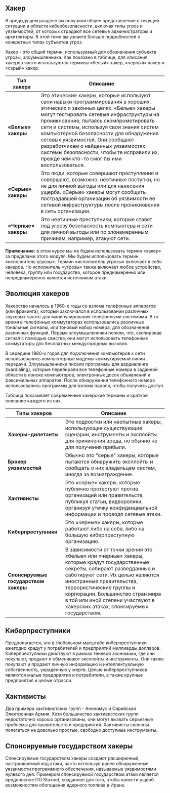 <!-- 3.2.1 -->
## Хакер
В предыдущем разделе вы получили общее представление о текущей ситуации в области кибербезопасности, включая типы угроз и уязвимостей, от которых страдают все сетевые администраторы и архитекторы. В этой теме вы узнаете больше подробностей о конкретных типах субъектов угроз.

Хакер - это общий термин, используемый для обозначения субъекта угрозы, злоумышленника. Как показано в таблице, для описания хакеров часто используются термины «белый» хакер, «черный» хакер и «серый» хакер.

**Тип хакера** | **Описание**
-------------------|--------------
**«Белые» хакеры** | Это этические хакеры, которые используют свои навыки программирования в хороших, этических и законных целях. «Белые» хакеры могут тестировать сетевые инфраструктуры на проникновение, пытаясь скомпрометировать сети и системы, используя свои знания систем компьютерной безопасности для обнаружения сетевых уязвимостей. Они сообщают разработчикам о найденных уязвимостях системы безопасности, чтобы те исправили их, прежде чем кто-то смог бы ими воспользоваться.
**«Серые» хакеры** | Это люди, которые совершают преступления и совершают, возможно, неэтичные поступки, но не для личной выгоды или для нанесения ущерба. «Серые» хакеры могут сообщить пострадавшей организации об уязвимости ее сетевой инфраструктуры после проникновения в сеть организации.
**«Черные» хакеры** | Это неэтичные преступники, которые ставят под угрозу безопасность компьютера и сети для личной выгоды или по злонамеренным причинам, например, атакуют сети.

**Примечание:** в этом курсе мы не будем использовать термин «хакер» за пределами этого модуля. Мы будем использовать термин «исполнитель угрозы». Термин «исполнитель угрозы» включает в себя хакеров. Но исполнитель «угрозы» также включает любое устройство, человека, группу или государство, которое преднамеренно или непреднамеренно является источником атаки.

<!-- 3.2.2 -->
## Эволюция хакеров
Хакерство началось в 1960-е годы со взлома телефонных аппаратов (или фрикинга), который заключался в использовании различных звуковых частот для манипулирования телефонными системами. В то время в телефонных коммутаторах использовались различные тональные сигналы, или тоновый набор номера, для обозначения различных функций. Первые злоумышленники поняли, что, скопировав сигнал с помощью свистка, они могут использовать телефонные коммутаторы для бесплатных междугородных вызовов.

В середине 1980-х годов для подключения компьютеров к сети использовались компьютерные модемы коммутируемой линии передачи. Злоумышленники писали программы для вардиалинга (wardialing), которые перебирали все телефонные номера в заданной области в поиске компьютеров, электронных досок объявлений и факсимильных аппаратов. После обнаружения телефонного номера использовались программы для взлома пароля, чтобы получить доступ.

Таблица показывает современные хакерские термины и краткое описание каждого из них. 

**Типы хакеров** | **Описание**
-------------------|--------------
**Хакеры-дилетанты** | Это подростки или неопытные хакеры, использующие существующие сценарии, инструменты и эксплойты для причинения вреда, но обычно не для получения прибыли.
**Брокер уязвимостей** | Обычно это "серые" хакеры, которые пытаются обнаружить эксплойты и сообщать о них владельцам систем, иногда за вознаграждение.
**Хактивисты** | Это «серые» хакеры, которые публично протестуют против организаций или правительств, публикуя статьи, видеоролики, организуя утечку конфиденциальной информации и проводя сетевые атаки.
**Киберпреступники** | Это «черные» хакеры, которые работают либо на себя, либо на большую киберпреступную организацию.
**Спонсируемые государством хакеры** | В зависимости от точки зрения это «белые» или «черные» хакеры, которые крадут государственные секреты, собирают разведданные и саботируют сети. Их целью являются иностранные правительства, террористические группы и корпорации. Большинство стран мира в той или иной степени участвуют в хакерских атаках, спонсируемых государством.

<!-- 3.2.3 -->
## Киберпреступники
Предполагается, что в глобальном масштабе киберпреступники ежегодно крадут у потребителей и предприятий миллиарды долларов. Киберпреступники действуют в рамках теневой экономики, где они покупают, продают и обменивают эксплойты и инструменты. Они также покупают и продают личную информацию и интеллектуальную собственность, украденную у жертв. Целью киберпреступников являются малые предприятия и потребители, а также крупные предприятия и целые отрасли.

<!-- 3.2.4 -->
## Хактивисты
Два примера хактивистских групп - Анонимус и Сирийская Электронная Армия. Хотя большинство хактивистских групп недостаточно хорошо организованы, они могут вызвать серьезные проблемы для правительств и предприятий. Хактивисты склонны полагаться на довольно простые, свободно доступные инструменты.

<!-- 3.2.5 -->
## Спонсируемые государством хакеры
Спонсируемые государством хакеры создают расширенный, настраиваемый код атаки, часто используя ранее обнаруженные уязвимости программного обеспечения, называемые уязвимостями нулевого дня. Примером спонсируемой государством атаки является вредоносное ПО Stuxnet, созданное для того, чтобы нанести ущерб возможностям обогащения ядерного топлива в Иране.

<!-- 3.2.6 Проверьте свое понимание темы Исполнитель угрозы квиз 3.2.6 -->